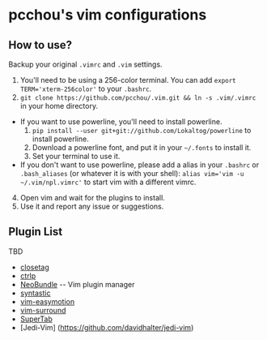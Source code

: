 pcchou's vim configurations
===

How to use?
---

Backup your original `.vimrc` and `.vim` settings.

1. You'll need to be using a 256-color terminal. You can add ``export TERM='xterm-256color'`` to your `.bashrc`.
2. ``git clone https://github.com/pcchou/.vim.git && ln -s .vim/.vimrc`` in your home directory.
  * If you want to use powerline, you'll need to install powerline.
    1. ``pip install --user git+git://github.com/Lokaltog/powerline`` to install powerline.
    2. Download a powerline font, and put it in your `~/.fonts` to install it.
    3. Set your terminal to use it.
  * If you don't want to use powerline, please add a alias in your `.bashrc` or `.bash_aliases` (or whatever it is with your shell): ``alias vim='vim -u ~/.vim/npl.vimrc'`` to start vim with a different vimrc.
4. Open vim and wait for the plugins to install.
5. Use it and report any issue or suggestions.


Plugin List
---
TBD
* [closetag](http://www.vim.org/scripts/script.php?script_id=13)
* [ctrlp](https://github.com/kien/ctrlp.vim)
* [NeoBundle](https://github.com/Shougo/neobundle.vim) -- Vim plugin manager
* [syntastic](https://github.com/scrooloose/syntastic)
* [vim-easymotion](https://github.com/Lokaltog/vim-easymotion)
* [vim-surround](https://github.com/tpope/vim-surround)
* [SuperTab](https://github.com/ervandew/supertab)
* [Jedi-Vim] (https://github.com/davidhalter/jedi-vim)
